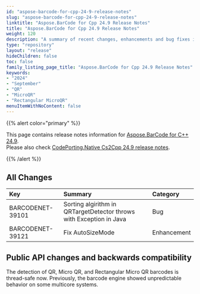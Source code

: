 ```yaml
---
id: "aspose-barcode-for-cpp-24-9-release-notes"
slug: "aspose-barcode-for-cpp-24-9-release-notes"
linktitle: "Aspose.BarCode for Cpp 24.9 Release Notes"
title: "Aspose.BarCode for Cpp 24.9 Release Notes"
weight: 120
description: "A summary of recent changes, enhancements and bug fixes in Aspose.BarCode for C++ 24.9 release."
type: "repository"
layout: "release"
hideChildren: false
toc: false
family_listing_page_title: "Aspose.BarCode for Cpp 24.9 Release Notes"
keywords:
- "2024"
- "September"
- "QR"
- "MicroQR"
- "Rectangular MicroQR"
menuItemWithNoContent: false
---
```


{{% alert color="primary" %}}

This page contains release notes information for [Aspose.BarCode for C++ 24.9](https://releases.aspose.com/barcode/cpp/new-releases/aspose.barcode-for-c++-24.9/).  
Please also check [CodePorting.Native Cs2Cpp 24.9 release notes](https://products.codeporting.com/translator/csharp-to-cpp/release/24.9).

{{% /alert %}}
## **All Changes**

|**Key**|**Summary**|**Category**|
| :- | :- | :- |
|BARCODENET-39101|Sorting algirithm in QRTargetDetector throws with Exception in Java|Bug|
|BARCODENET-39121|Fix AutoSizeMode|Enhancement|
## Public API changes and backwards compatibility
The detection of QR, Micro QR, and Rectangular Micro QR barcodes is thread-safe now. Previously, the barcode engine showed unpredictable behavior on some multicore systems.
